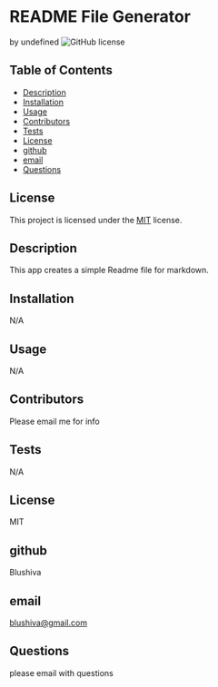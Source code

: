 # README File Generator
  by undefined
  ![GitHub license](https://img.shields.io/badge/license-MIT-blue.svg)

  ## Table of Contents
  
- [Description](##description)
- [Installation](##installation)
- [Usage](#usage)
- [Contributors](##contributing)
- [Tests](##tests)
- [License](##license)
- [github](##github)
- [email](##email)
- [Questions](##questions)


## License

This project is licensed under the [MIT](https://choosealicense.com/licenses/MIT) license.
## Description
This app creates a simple Readme file for markdown.
## Installation
N/A
## Usage
N/A
## Contributors
Please email me for info
## Tests
N/A
## License
MIT
## github
Blushiva
## email
blushiva@gmail.com
## Questions
please email with questions